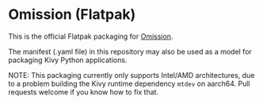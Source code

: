# Omission (Flatpak)

This is the official Flatpak packaging for [Omission](https://github.com/mousepawmedia/omission).

The manifest (.yaml file) in this repository may also be used as a model for packaging Kivy Python applications.

NOTE: This packaging currently only supports Intel/AMD architectures, due to a problem building the Kivy runtime dependency `mtdev` on aarch64. Pull requests welcome if you know how to fix that.
